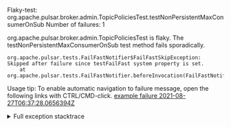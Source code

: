         
Flaky-test: org.apache.pulsar.broker.admin.TopicPoliciesTest.testNonPersistentMaxConsumerOnSub
Number of failures: 1

org.apache.pulsar.broker.admin.TopicPoliciesTest is flaky. The testNonPersistentMaxConsumerOnSub test method fails sporadically.

```
org.apache.pulsar.tests.FailFastNotifier$FailFastSkipException: Skipped after failure since testFailFast system property is set.
	at org.apache.pulsar.tests.FailFastNotifier.beforeInvocation(FailFastNotifier.java:88)

```

Usage tip: To enable automatic navigation to failure message, open the following links with CTRL/CMD-click.
[example failure 2021-08-27T06:37:28.0656394Z](https://github.com/apache/pulsar/runs/3440411059?check_suite_focus=true#step:9:1283)


<details>
<summary>Full exception stacktrace</summary>
<code><pre>
org.apache.pulsar.tests.FailFastNotifier$FailFastSkipException: Skipped after failure since testFailFast system property is set.
	at org.apache.pulsar.tests.FailFastNotifier.beforeInvocation(FailFastNotifier.java:88)

</pre></code>
</details>

